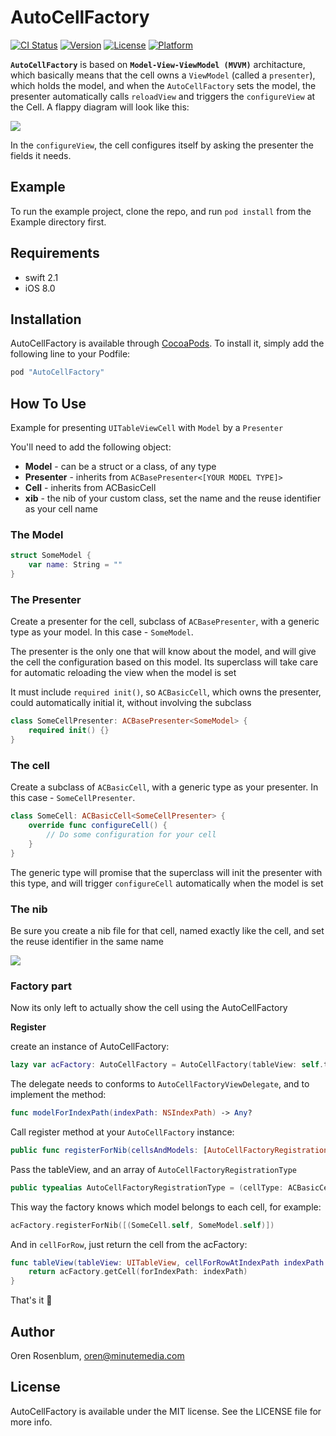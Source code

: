 # AutoCellFactory

[![CI Status](http://img.shields.io/travis/OrenRosen/AutoCellFactory.svg?style=flat)](https://travis-ci.org/OrenRosen/AutoCellFactory)
[![Version](https://img.shields.io/cocoapods/v/AutoCellFactory.svg?style=flat)](http://cocoapods.org/pods/AutoCellFactory)
[![License](https://img.shields.io/cocoapods/l/AutoCellFactory.svg?style=flat)](http://cocoapods.org/pods/AutoCellFactory)
[![Platform](https://img.shields.io/cocoapods/p/AutoCellFactory.svg?style=flat)](http://cocoapods.org/pods/AutoCellFactory)

**`AutoCellFactory`** is based on **`Model-View-ViewModel (MVVM)`** architacture, which basically means that the cell owns a `ViewModel` (called a `presenter`), which holds the model, and when the `AutoCellFactory` sets the model, the presenter automatically calls `reloadView` and triggers the `configureView` at the Cell. A flappy diagram will look like this:

 ![](https://cloud.githubusercontent.com/assets/5252381/17618351/e7bec226-6087-11e6-9865-3229451c2867.png)

In the `configureView`, the cell configures itself by asking the presenter the fields it needs.

## Example

To run the example project, clone the repo, and run `pod install` from the Example directory first.

## Requirements
- swift 2.1
- iOS 8.0

## Installation

AutoCellFactory is available through [CocoaPods](http://cocoapods.org). To install
it, simply add the following line to your Podfile:

```ruby
pod "AutoCellFactory"
```

## How To Use

Example for presenting `UITableViewCell` with `Model` by a `Presenter`

You'll need to add the following object:
- **Model** - can be a struct or a class, of any type
- **Presenter** - inherits from `ACBasePresenter<[YOUR MODEL TYPE]>`
- **Cell** - inherits from ACBasicCell<SomeCellPresenter>
- **xib** - the nib of your custom class, set the name and the reuse identifier as your cell name 

### The Model
```swift
struct SomeModel { 
    var name: String = ""
}
```

### The Presenter

Create a presenter for the cell, subclass of `ACBasePresenter`, with a generic type as your model. In this case - `SomeModel`.

The presenter is the only one that will know about the model, and will give the cell the configuration based on this model. Its superclass will take care for automatic reloading the view when the model is set

It must include `required init()`, so `ACBasicCell`, which owns the presenter, could automatically initial it, without involving the subclass
```swift
class SomeCellPresenter: ACBasePresenter<SomeModel> {
    required init() {}
}
```

### The cell

Create a subclass of `ACBasicCell`, with a generic type as your presenter. In this case - `SomeCellPresenter`.

```swift
class SomeCell: ACBasicCell<SomeCellPresenter> {
    override func configureCell() {
        // Do some configuration for your cell
    }
}
```
The generic type will promise that the superclass will init the presenter with this type, and will trigger `configureCell` automatically when the model is set

### The nib
Be sure you create a nib file for that cell, named exactly like the cell, and set the reuse identifier in the same name

![](https://cloud.githubusercontent.com/assets/5252381/17617553/75fc819a-6083-11e6-9eba-6039f806337c.png)
 
### Factory part

Now its only left to actually show the cell using the AutoCellFactory

**Register**

create an instance of AutoCellFactory:

```swift
lazy var acFactory: AutoCellFactory = AutoCellFactory(tableView: self.tableView, delegate: self.viewModel)
```
The delegate needs to conforms to `AutoCellFactoryViewDelegate`, and to implement the method:
```swift
func modelForIndexPath(indexPath: NSIndexPath) -> Any?
```

Call register method at your `AutoCellFactory` instance:

```swift
public func registerForNib(cellsAndModels: [AutoCellFactoryRegistrationType])
```

Pass the tableView, and an array of `AutoCellFactoryRegistrationType`

```swift
public typealias AutoCellFactoryRegistrationType = (cellType: ACBasicCellPresenterHolder.Type, modelType: Any.Type)
```

This way the factory knows which model belongs to each cell, for example:
```swift
acFactory.registerForNib([(SomeCell.self, SomeModel.self)])
```

And in `cellForRow`, just return the cell from the acFactory:

```swift
func tableView(tableView: UITableView, cellForRowAtIndexPath indexPath: NSIndexPath) -> UITableViewCell {
    return acFactory.getCell(forIndexPath: indexPath)
}
```

That's it 💃 

## Author

Oren Rosenblum, oren@minutemedia.com

## License

AutoCellFactory is available under the MIT license. See the LICENSE file for more info.
